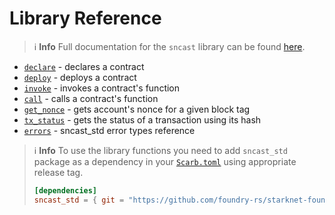 # Library Reference

> ℹ️ **Info**
> Full documentation for the `sncast` library can be found [here](https://delevoxdg.github.io/starknet-foundry/sncast_std/).

* [`declare`](sncast-library/declare.md) - declares a contract
* [`deploy`](sncast-library/deploy.md) - deploys a contract
* [`invoke`](sncast-library/invoke.md) - invokes a contract's function
* [`call`](sncast-library/call.md) - calls a contract's function
* [`get_nonce`](sncast-library/get_nonce.md) - gets account's nonce for a given block tag
* [`tx_status`](sncast-library/tx_status.md) - gets the status of a transaction using its hash
* [`errors`](sncast-library/errors.md) - sncast_std error types reference

> ℹ️ **Info**
> To use the library functions you need to add `sncast_std` package as a dependency in
> your [`Scarb.toml`](https://docs.swmansion.com/scarb/docs/guides/dependencies.html#adding-a-dependency)
> using appropriate release tag.
>```toml
> [dependencies]
> sncast_std = { git = "https://github.com/foundry-rs/starknet-foundry.git", tag = "v0.22.0" }
> ```
